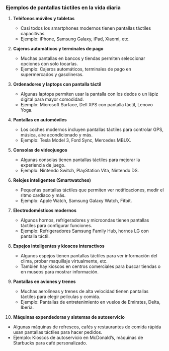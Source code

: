 

###  **Ejemplos de pantallas táctiles en la vida diaria**  

1. **Teléfonos móviles y tabletas**  
   - Casi todos los smartphones modernos tienen pantallas táctiles capacitivas.  
   - Ejemplo: iPhone, Samsung Galaxy, iPad, Xiaomi, etc.  

2. **Cajeros automáticos y terminales de pago**   
   - Muchas pantallas en bancos y tiendas permiten seleccionar opciones con solo tocarlas.  
   - Ejemplo: Cajeros automáticos, terminales de pago en supermercados y gasolineras.  

3. **Ordenadores y laptops con pantalla táctil** 
   - Algunas laptops permiten usar la pantalla con los dedos o un lápiz digital para mayor comodidad.  
   - Ejemplo: Microsoft Surface, Dell XPS con pantalla táctil, Lenovo Yoga.  

4. **Pantallas en automóviles**  
   - Los coches modernos incluyen pantallas táctiles para controlar GPS, música, aire acondicionado y más.  
   - Ejemplo: Tesla Model 3, Ford Sync, Mercedes MBUX.  

5. **Consolas de videojuegos**   
   - Algunas consolas tienen pantallas táctiles para mejorar la experiencia de juego.  
   - Ejemplo: Nintendo Switch, PlayStation Vita, Nintendo DS.  

6. **Relojes inteligentes (Smartwatches)**   
   - Pequeñas pantallas táctiles que permiten ver notificaciones, medir el ritmo cardíaco y más.  
   - Ejemplo: Apple Watch, Samsung Galaxy Watch, Fitbit.  

7. **Electrodomésticos modernos**   
   - Algunos hornos, refrigeradores y microondas tienen pantallas táctiles para configurar funciones.  
   - Ejemplo: Refrigeradores Samsung Family Hub, hornos LG con pantalla táctil.  

8. **Espejos inteligentes y kioscos interactivos**   
   - Algunos espejos tienen pantallas táctiles para ver información del clima, probar maquillaje virtualmente, etc.  
   - También hay kioscos en centros comerciales para buscar tiendas o en museos para mostrar información.  

9. **Pantallas en aviones y trenes**  
   - Muchas aerolíneas y trenes de alta velocidad tienen pantallas táctiles para elegir películas y comida.  
   - Ejemplo: Pantallas de entretenimiento en vuelos de Emirates, Delta, Iberia.  

10. **Máquinas expendedoras y sistemas de autoservicio**  
   - Algunas máquinas de refrescos, cafés y restaurantes de comida rápida usan pantallas táctiles para hacer pedidos.  
   - Ejemplo: Kioscos de autoservicio en McDonald’s, máquinas de Starbucks para café personalizado.  

